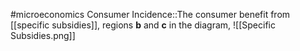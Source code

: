 #microeconomics 
Consumer Incidence::The consumer benefit from [[specific subsidies]], regions **b** and **c** in the diagram, ![[Specific Subsidies.png]]

